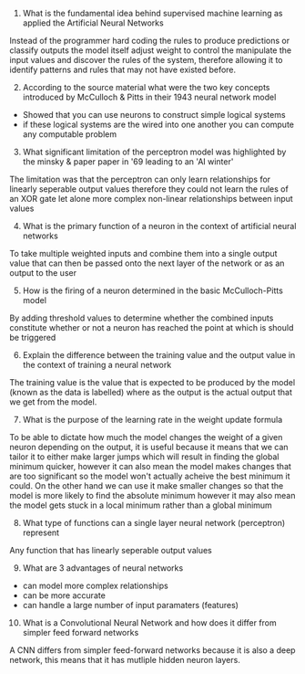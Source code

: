 1. What is the fundamental idea behind supervised machine learning as applied the Artificial Neural Networks

Instead of the programmer hard coding the rules to produce predictions or classify outputs the model itself adjust weight to control the manipulate the input values and discover the rules of the system, therefore allowing it to identify patterns and rules that may not have existed before.

2. According to the source material what were the two key concepts introduced by McCulloch & Pitts in their 1943 neural network model

- Showed that you can use neurons to construct simple logical systems
- if these logical systems are the wired into one another you can compute any computable problem

3. What significant limitation of the perceptron model was highlighted by the minsky & paper paper in '69 leading to an 'AI winter'

The limitation was that the perceptron can only learn relationships for linearly seperable output values therefore they could not learn the rules of an XOR gate let alone more complex non-linear relationships between input values

4. What is the primary function of a neuron in the context of artificial neural networks

To take multiple weighted inputs and combine them into a single output value that can then be passed onto the next layer of the network or as an output to the user

5. How is the firing of a neuron determined in the basic McCulloch-Pitts model

By adding threshold values to determine whether the combined inputs constitute whether or not a neuron has reached the point at which is should be triggered

6. Explain the difference between the training value and the output value in the context of training a neural network

The training value is the value that is expected to be produced by the model (known as the data is labelled) where as the output is the actual output that we get from the model. 

7. What is the purpose of the learning rate in the weight update formula

To be able to dictate how much the model changes the weight of a given neuron depending on the output, it is useful because it means that we can tailor it to either make larger jumps which will result in finding the global minimum quicker, however it can also mean the model makes changes that are too significant so the model won't actually acheive the best minimum it could. On the other hand we can use it make smaller changes so that the model is more likely to find the absolute minimum however it may also mean the model gets stuck in a local minimum rather than a global minimum

8. What type of functions can a single layer neural network (perceptron) represent 

Any function that has linearly seperable output values

9. What are 3 advantages of neural networks

- can model more complex relationships
- can be more accurate
- can handle a large number of input paramaters (features)

10. What is a Convolutional Neural Network and how does it differ from simpler feed forward networks

A CNN differs from simpler feed-forward networks because it is also a deep network, this means that it has mutliple hidden neuron layers.